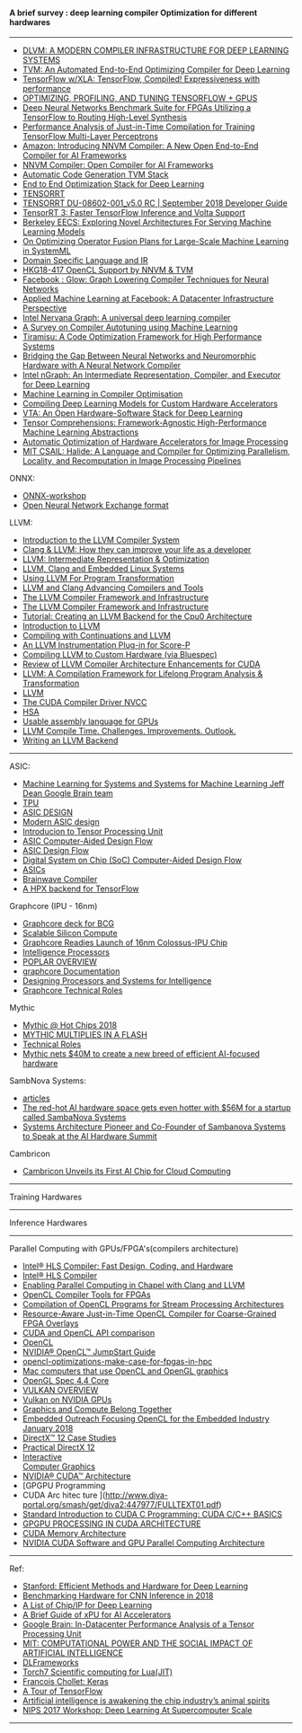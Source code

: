 #### A brief survey : deep learning compiler Optimization for different hardwares

-------------

- [DLVM: A MODERN COMPILER INFRASTRUCTURE FOR
DEEP LEARNING SYSTEMS](https://arxiv.org/pdf/1711.03016.pdf)
- [TVM: An Automated End-to-End Optimizing Compiler for Deep Learning](https://arxiv.org/pdf/1802.04799v2.pdf)
- [TensorFlow w/XLA:
TensorFlow, Compiled!
Expressiveness with performance](https://autodiff-workshop.github.io/slides/JeffDean.pdf)
- [OPTIMIZING, PROFILING, AND TUNING
TENSORFLOW + GPUS](http://on-demand.gputechconf.com/gtc-eu/2017/presentation/23363-chris-fregly-optimizing-profiling-and-deploying-tensorflow-ai-models-in-production-with-gpus.pdf)
- [Deep Neural Networks Benchmark Suite for FPGAs Utilizing a
TensorFlow to Routing High-Level Synthesis](http://www.ece.ubc.ca/~ameer/publications/Abdelhadi-Poster-2018July-COHESA_AGM18-DeepLearningBenchmarksFPGAs.pdf)
- [Performance Analysis of Just-in-Time Compilation
for Training TensorFlow Multi-Layer Perceptrons](https://researcher.watson.ibm.com/researcher/files/us-ealtman/FASTPATH_2018_paper_2.pdf)
- [Amazon: Introducing NNVM Compiler: A New Open End-to-End Compiler for AI Frameworks](https://aws.amazon.com/blogs/machine-learning/introducing-nnvm-compiler-a-new-open-end-to-end-compiler-for-ai-frameworks/)
- [NNVM Compiler: Open Compiler for AI Frameworks](https://tvm.ai/2017/10/06/nnvm-compiler-announcement.html)
- [Automatic Code Generation
 TVM Stack](http://dlsys.cs.washington.edu/pdf/lecture7.pdf)
 - [End to End Optimization Stack
for Deep Learning](http://learningsys.org/nips17/assets/slides/TVM-MLSys-NIPS17.pdf)
- [TENSORRT
](https://docs.nvidia.com/deeplearning/sdk/pdf/TensorRT-Release-Notes.pdf)
- [TENSORRT
DU-08602-001_v5.0 RC | September 2018
Developer Guide](https://docs.nvidia.com/deeplearning/sdk/pdf/TensorRT-Developer-Guide.pdf)
- [TensorRT 3: Faster TensorFlow Inference and Volta Support](https://devblogs.nvidia.com/tensorrt-3-faster-tensorflow-inference/)
- [Berkeley EECS: Exploring Novel Architectures For Serving Machine
Learning Models](https://www2.eecs.berkeley.edu/Pubs/TechRpts/2018/EECS-2018-73.pdf)
- [On Optimizing Operator Fusion Plans
for Large-Scale Machine Learning in SystemML](https://arxiv.org/pdf/1801.00829.pdf)
- [ Domain Specific Language and IR](https://pdfs.semanticscholar.org/presentation/f04a/0635498b2269b730619aacccb9257941c584.pdf)
- [HKG18-417
OpenCL Support by NNVM & TVM](http://connect.linaro.org.s3.amazonaws.com/hkg18/presentations/hkg18-417.pdf)
- [Facebook : Glow: Graph Lowering Compiler Techniques for
Neural Networks
](https://arxiv.org/pdf/1805.00907.pdf)
- [Applied Machine Learning at Facebook:
A Datacenter Infrastructure Perspective
](https://research.fb.com/wp-content/uploads/2017/12/hpca-2018-facebook.pdf)
- [Intel Nervana Graph: A universal deep learning compiler](https://conferences.oreilly.com/artificial-intelligence/ai-ca-2017/public/schedule/detail/63428)
- [A Survey on Compiler Autotuning using Machine Learning](https://arxiv.org/pdf/1801.04405v5.pdf)
- [Tiramisu: A Code Optimization Framework for High
Performance Systems](https://arxiv.org/pdf/1804.10694v2.pdf)
- [Bridging the Gap Between Neural Networks and Neuromorphic
Hardware with A Neural Network Compiler](https://arxiv.org/pdf/1801.00746v3.pdf)
- [Intel nGraph: An Intermediate Representation, Compiler, and Executor for Deep Learning](https://arxiv.org/pdf/1801.08058v2.pdf)
- [Machine Learning in Compiler Optimisation](https://arxiv.org/pdf/1805.03441v1.pdf)
- [Compiling Deep Learning Models for Custom Hardware Accelerators](https://arxiv.org/pdf/1708.00117v2.pdf)
- [VTA: An Open Hardware-Software Stack for Deep Learning](https://arxiv.org/pdf/1807.04188v1.pdf)
- [Tensor Comprehensions: Framework-Agnostic High-Performance Machine Learning Abstractions](https://arxiv.org/pdf/1802.04730v3.pdf)
- [Automatic Optimization of Hardware Accelerators for Image Processing](https://arxiv.org/ftp/arxiv/papers/1502/1502.07448.pdf)
- [MIT CSAIL: Halide: A Language and Compiler for Optimizing Parallelism,
Locality, and Recomputation in Image Processing Pipelines
](http://people.csail.mit.edu/jrk/halide-pldi13.pdf)


ONNX:

- [ONNX-workshop](http://learningsys.org/nips17/assets/slides/ONNX-workshop.pdf)
- [Open Neural Network Exchange format](http://on-demand.gputechconf.com/gtc/2018/presentation/s8818-onnx-interoperable-deep-learning-presented-by-facebook.pdf)




LLVM:

- [Introduction to the LLVM Compiler System](https://www.slideshare.net/zionsaint/introduction-to-the-llvm-compiler-system)
- [Clang & LLVM:
How they can improve your life as a
developer](http://events17.linuxfoundation.org/sites/events/files/slides/linuxcon-europe-2014-llvm.pdf)
- [LLVM: Intermediate Representation &
Optimization](http://hpac.rwth-aachen.de/teaching/sem-accg-16/slides/02.Emrich-LLVM_IR.pdf)
- [LLVM, Clang and Embedded
Linux Systems](https://elinux.org/images/d/d2/Elc2011_lopes.pdf)
- [Using LLVM For Program
Transformation](http://www.cs.umd.edu/~awruef/LLVM_Tutorial.pdf)
- [LLVM and Clang
Advancing Compilers and Tools](http://nondot.org/sabre/2013-10-23-SECR-LLVM.pdf)
- [The LLVM Compiler Framework
and Infrastructure](https://www.cs.cmu.edu/afs/cs/academic/class/15745-s12/public/lectures/L3-LLVM-Part1.pdf)
- [The LLVM Compiler
Framework and Infrastructure](https://llvm.org/pubs/2004-09-22-LCPCLLVMTutorial.pdf)
- [Tutorial: Creating an LLVM Backend for
the Cpu0 Architecture](http://jonathan2251.github.io/lbd/TutorialLLVMBackendCpu0.pdf)
- [Introduction to LLVM](http://www.cs.toronto.edu/~pekhimenko/courses/cscd70-w18/docs/Tutorial%201%20-%20Intro%20to%20LLVM.pdf)
- [Compiling with Continuations and LLVM](https://arxiv.org/pdf/1805.08842.pdf)
- [An LLVM Instrumentation Plug-in for Score-P](https://arxiv.org/pdf/1712.01718.pdf)
- [Compiling LLVM to Custom
Hardware (via Bluespec)](https://pdfs.semanticscholar.org/presentation/5cfc/76c639f9905e561cc1db00e546c7acac0bac.pdf)
- [Review of LLVM Compiler Architecture Enhancements for CUDA](https://www.researchgate.net/publication/301346139_Review_of_LLVM_Compiler_Architecture_Enhancements_for_CUDA)
- [LLVM: A Compilation Framework for
Lifelong Program Analysis & Transformation](http://llvm.org/pubs/2004-01-30-CGO-LLVM.pdf)
- [LLVM](https://en.wikipedia.org/wiki/LLVM)
- [The CUDA
Compiler Driver
NVCC ](http://moss.csc.ncsu.edu/~mueller/cluster/nvidia/2.0/nvcc_2.0.pdf)
- [HSA](http://www.mpsoc-forum.org/previous/2013/slides/8-Hegde.pdf)
- [Usable assembly language for GPUs](https://cryptojedi.org/papers/gpuasm-20120313.pdf)
- [LLVM Compile Time. Challenges. Improvements. Outlook.](http://llvm.org/devmtg/2017-10/slides/Zolotukhin-LLVM%20Compile%20Time.pdf)
- [Writing an LLVM Backend](https://llvm.org/docs/WritingAnLLVMBackend.html)

-------

ASIC:

- [Machine Learning for Systems
and
Systems for Machine Learning
Jeff Dean
Google Brain team](http://learningsys.org/nips17/assets/slides/dean-nips17.pdf)
- [TPU](https://homes.cs.washington.edu/~cdel/presentations/TPUPaperISCA2017.pdf)
- [ASIC DESIGN](https://www.tce.edu/sites/default/files/PDF/14EC770-ASIC-DESIGN-K.Kalyani.pdf)
- [Modern ASIC design](https://www.utdallas.edu/~zhoud/EE6306/lecture%20slides/ASIC%202011%20Chapter%206%20%20Physical%20Design.pdf)
- [Introducion	to	Tensor	Processing	Unit](https://csap.snu.ac.kr/sites/default/files/su17/Lec5-tpu.pdf)
- [ASIC Computer-Aided Design Flow](https://pdfs.semanticscholar.org/presentation/7c0e/910a2c2ddd54b561cb4160397e9bbe144d87.pdf)
- [ASIC Design Flow](https://www.csee.umbc.edu/~tinoosh/cmpe641/slides/lect01_flow.pdf)
- [Digital System on Chip (SoC)
Computer-Aided Design Flow](http://www.eng.auburn.edu/~nelson/courses/elec4200/Slides/ELEC4200_SoC_Design.pdf)
- [ASICs](http://www.ni2designs.com/downloads/docs/Intro_to_ASICs.pdf)
- [Brainwave Compiler](http://learningsys.org/nips17/assets/slides/brainwave-nips17.pdf)
- [A HPX backend for TensorFlow](http://stellar.cct.lsu.edu/pubs/lukas_troska_hpx_tensorflow_04.05.17.pdf)


Graphcore
(IPU - 16nm)

- [Graphcore deck for BCG](http://www.bristol.bcs.org.uk/2017/graphcore.pdf)
- [Scalable Silicon Compute](https://supercomputersfordl2017.github.io/Presentations/SimonKnowlesGraphCore.pdf)
- [Graphcore Readies Launch of 16nm Colossus-IPU Chip](https://www.hpcwire.com/2017/07/20/graphcore-readies-launch-16nm-colossus-ipu-chip/)
- [Intelligence Processors](https://www.cambridgewireless.co.uk/media/uploads/files/CWTEC03.10.17-Graphcore-Simon_Knowles.pdf)
- [POPLAR OVERVIEW](https://www.graphcore.ai/hubfs/assets/Poplar%C2%81%20technical%20overview%20NEW%20BRAND.pdf)
- [graphcore Documentation](https://media.readthedocs.org/pdf/graphcore/latest/graphcore.pdf)
- [Designing Processors and
Systems for Intelligence
](http://hipineb.i3a.info/hipineb2018/wp-content/uploads/sites/8/2018/02/Ola-HiPINEB-2018-24Feb2018-OT.pdf)
- [Graphcore Technical Roles](https://www.graphcore.ai/careers)

Mythic

- [Mythic @ Hot Chips 2018](https://medium.com/mythic-ai/mythic-hot-chips-2018-637dfb9e38b7)
- [MYTHIC MULTIPLIES IN A FLASH](https://www.mythic-ai.com/wp-content/uploads/2018/08/Mythic-Multiplies-In-A-Flash.pdf)
- [Technical Roles](https://www.mythic-ai.com/careers/)
- [Mythic nets $40M to create a new breed of efficient AI-focused hardware](https://techcrunch.com/2018/03/20/mythic-nets-40m-to-create-a-new-line-of-ai-focused-hardware/)


SambNova Systems:

- [articles](https://www.sambanovasystems.com/news/)
- [The red-hot AI hardware space gets even hotter with $56M for a startup called SambaNova Systems](https://techcrunch.com/2018/03/15/the-red-hot-ai-chip-space-gets-even-hotter-with-56m-for-a-startup-called-sambanova/)
- [Systems Architecture Pioneer and Co-Founder of Sambanova Systems to Speak at the AI Hardware Summit](https://www.businesswire.com/news/home/20180911005158/en/Systems-Architecture-Pioneer-Co-Founder-Sambanova-Systems-Speak)


Cambricon

- [Cambricon Unveils its First AI Chip for Cloud Computing](https://medium.com/syncedreview/cambricon-unveils-its-first-ai-chip-for-cloud-computing-d3f7acdb4076)

-----------

Training Hardwares


-----------

Inference Hardwares

------------

Parallel Computing with GPUs/FPGA's(compilers architecture)

- [Intel® HLS Compiler: Fast Design,
Coding, and Hardware](https://www.intel.com/content/dam/www/programmable/us/en/pdfs/literature/wp/wp-01274-intel-hls-compiler-fast-design-coding-and-hardware.pdf)
- [Intel® HLS Compiler](https://www.intel.com/content/dam/www/programmable/us/en/pdfs/products/hls/hls-production-brief.pdf)
- [Enabling Parallel Computing in
Chapel with Clang and LLVM ](http://llvm.org/devmtg/2017-10/slides/Ferguson-Enabling%20Parallel%20Computing%20in%20Chapel.pdf)
- [OpenCL Compiler Tools for FPGAs](https://www.iwocl.org/wp-content/uploads/iwocl-2016-opencl-compiler-tools-for-fpgas.pdf)
- [Compilation of OpenCL Programs for Stream
Processing Architectures](https://fenix.tecnico.ulisboa.pt/downloadFile/844820067124649/Compilation%20of%20OpenCL%20Programs%20for%20Stream%20Processing%20Architectures%20-%20Summary.pdf)
- [Resource-Aware Just-in-Time OpenCL Compiler for Coarse-Grained FPGA Overlays](https://arxiv.org/pdf/1705.02730.pdf)
- [CUDA and OpenCL API 
comparison](https://wiki.aalto.fi/download/attachments/40025977/Cuda+and+OpenCL+API+comparison_presented.pdf)
- [OpenCL](http://web.cs.ucdavis.edu/~rubio/289c/presentations/bayraktar2.pdf)
- [NVIDIA®
 OpenCL™
JumpStart Guide ](http://www.cs.cmu.edu/afs/cs/academic/class/15668-s11/www/cuda-doc/OpenCL_Jumpstart_Guide.pdf)
- [opencl-optimizations-make-case-for-fpgas-in-hpc](https://www.nextplatform.com/2018/08/21/opencl-optimizations-make-case-for-fpgas-in-hpc/)
- [Mac computers that use OpenCL and OpenGL graphics](https://support.apple.com/en-us/HT202823)
- [OpenGL Spec 4.4 Core](https://www.slideshare.net/Khronos_Group/opengl-spec-44-core)
- [VULKAN OVERVIEW](https://developer.nvidia.com/sites/default/files/akamai/gameworks/VulkanDevDaypdaniel.pdf)
- [Vulkan on NVIDIA GPUs](http://on-demand.gputechconf.com/siggraph/2015/presentation/SIG1501-Piers-Daniell.pdf)
- [Graphics and Compute
Belong Together ](https://www.khronos.org/assets/uploads/developers/library/overview/2015_vulkan_v1_Overview.pdf)
- [Embedded Outreach
Focusing OpenCL for the
Embedded Industry
January 2018](https://www.khronos.org/assets/uploads/developers/library/2018-khronos-group-opencl-embedded-outreach/Taipei-Focusing-OpenCL-Roadmap_Jan18.pdf)
- [DirectX™ 12 Case Studies](https://developer.download.nvidia.com/assets/gameworks/downloads/regular/GDC17/DX12CaseStudies_GDC2017_FINAL.pdf?KVMrYcVY2reqDR7A_7iEz-V2KuHRM4chpw8-Bj738msNISk7gufslJ6xPFUbGvn0Ra0s8enAHtIr6-Fo67bNKfRq0w4NZIoNc6iYbhuakdCtDJ98akiNbBma1kmUSsUukSS7UlJTkbEfUpo6xhvf8qCz7rn3y4h1zNlMMKbqFr9sRa_c2eHJ1u8)
- [Practical DirectX 12](https://developer.nvidia.com/sites/default/files/akamai/gameworks/blog/GDC16/GDC16_gthomas_adunn_Practical_DX12.pdf)
- [Interactive	
Computer	Graphics	](https://web.eecs.umich.edu/~sugih/courses/eecs487/lectures/21-LowLevelAPIs.pdf)
- [NVIDIA® CUDA™
Architecture](http://developer.download.nvidia.com/compute/cuda/docs/CUDA_Architecture_Overview.pdf)
- [GPGPU Programming
- CUDA Arc hitec ture ](http://www.diva-portal.org/smash/get/diva2:447977/FULLTEXT01.pdf)
- [Standard Introduction to CUDA C Programming: CUDA C/C++ BASICS](https://www.olcf.ornl.gov/wp-content/uploads/2013/02/Intro_to_CUDA_C-TS.pdf)
- [GPGPU PROCESSING IN CUDA ARCHITECTURE](https://arxiv.org/ftp/arxiv/papers/1202/1202.4347.pdf)
- [CUDA Memory Architecture](https://www.cvg.ethz.ch/teaching/2011spring/gpgpu/cuda_memory.pdf)
- [NVIDIA CUDA Software and GPU
Parallel Computing Architecture](https://pdfs.semanticscholar.org/8534/2c0881d7ace904aa1fd01f7a456f41cd329f.pdf)

-----------

Ref: 

- [Stanford: Efficient Methods and Hardware for
Deep Learning ](http://cs231n.stanford.edu/slides/2017/cs231n_2017_lecture15.pdf)
- [Benchmarking Hardware for CNN Inference in 2018](https://towardsdatascience.com/benchmarking-hardware-for-cnn-inference-in-2018-1d58268de12a)
- [A List of Chip/IP for Deep Learning](https://medium.com/@shan.tang.g/a-list-of-chip-ip-for-deep-learning-48d05f1759ae)
- [A Brief Guide of xPU for AI Accelerators](https://www.sigarch.org/a-brief-guide-of-xpu-for-ai-accelerators/)
- [Google Brain: In-Datacenter Performance Analysis of a Tensor Processing Unit](https://arxiv.org/ftp/arxiv/papers/1704/1704.04760.pdf)
- [MIT: COMPUTATIONAL POWER AND THE SOCIAL
IMPACT OF ARTIFICIAL INTELLIGENCE](https://arxiv.org/ftp/arxiv/papers/1803/1803.08971.pdf)
- [DLFrameworks](https://project.inria.fr/deeplearning/files/2016/05/DLFrameworks.pdf)
- [Torch7
Scientific computing for Lua(JIT)](http://hunch.net/~nyoml/torch7.pdf)
- [Francois Chollet: Keras](https://web.stanford.edu/class/cs20si/lectures/march9guestlecture.pdf)
- [A Tour of TensorFlow](https://arxiv.org/pdf/1610.01178.pdf)
- [Artificial intelligence is awakening the chip industry’s animal spirits](https://www.economist.com/business/2018/06/07/artificial-intelligence-is-awakening-the-chip-industrys-animal-spirits)
- [NIPS 2017 Workshop: Deep Learning At Supercomputer Scale](https://supercomputersfordl2017.github.io/)

---------

